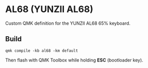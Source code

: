 # AL68 (YUNZII AL68)

Custom QMK definition for the YUNZII AL68 65% keyboard.

## Build

```
qmk compile -kb al68 -km default
```

Then flash with QMK Toolbox while holding **ESC** (bootloader key).
